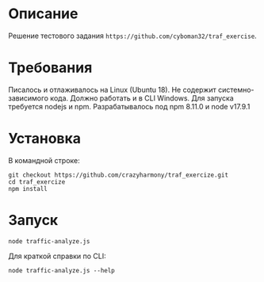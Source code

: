 # Описание

Решение тестового задания ```https://github.com/cyboman32/traf_exercise```.

# Требования

Писалось и отлаживалось на Linux (Ubuntu 18). Не содержит системно-зависимого кода. Должно работать и в CLI Windows.
Для запуска требуется nodejs и npm. Разрабатывалось под npm 8.11.0 и node v17.9.1

# Установка
В командной строке:
```
git checkout https://github.com/crazyharmony/traf_exercize.git
cd traf_exercize
npm install
```

# Запуск
`node traffic-analyze.js`

Для краткой справки по CLI:

`node traffic-analyze.js --help`



